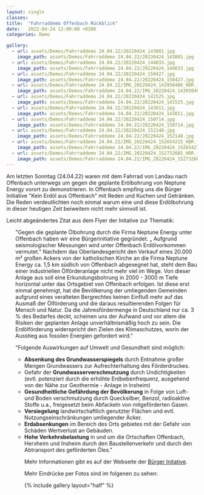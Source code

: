 ```yaml
---
layout: single
classes: 
title:  "Fahrraddemo Offenbach Rückblick"
date:   2022-04-24 12:00:00 +0200
categories: Demo

gallery:
  - url: assets/Demos/Fahrraddemo 24.04.22/20220424_143801.jpg
    image_path: assets/Demos/Fahrraddemo 24.04.22/20220424_143801.jpg
  - url: assets/Demos/Fahrraddemo 24.04.22/20220424_144833.jpg
    image_path: assets/Demos/Fahrraddemo 24.04.22/20220424_144833.jpg
  - url: assets/Demos/Fahrraddemo 24.04.22/20220424_150427.jpg
    image_path: assets/Demos/Fahrraddemo 24.04.22/20220424_150427.jpg
  - url: assets/Demos/Fahrraddemo 24.04.22/IMG_20220424_143950486_HDR.jpg
    image_path: assets/Demos/Fahrraddemo 24.04.22/IMG_20220424_143950486_HDR.jpg
  - url: assets/Demos/Fahrraddemo 24.04.22/20220424_141525.jpg
    image_path: assets/Demos/Fahrraddemo 24.04.22/20220424_141525.jpg
  - url: assets/Demos/Fahrraddemo 24.04.22/20220424_143811.jpg
    image_path: assets/Demos/Fahrraddemo 24.04.22/20220424_143811.jpg
  - url: assets/Demos/Fahrraddemo 24.04.22/20220424_150714.jpg
    image_path: assets/Demos/Fahrraddemo 24.04.22/20220424_150714.jpg
  - url: assets/Demos/Fahrraddemo 24.04.22/20220424_152148.jpg
    image_path: assets/Demos/Fahrraddemo 24.04.22/20220424_152148.jpg
  - url: assets/Demos/Fahrraddemo 24.04.22/IMG_20220424_152654215_HDR.jpg
    image_path: assets/Demos/Fahrraddemo 24.04.22/IMG_20220424_152654215_HDR.jpg
  - url: assets/Demos/Fahrraddemo 24.04.22/IMG_20220424_152732685_HDR.jpg
    image_path: assets/Demos/Fahrraddemo 24.04.22/IMG_20220424_152732685_HDR.jpg
---
```


Am letzten Sonntag (24.04.22) waren mit dem Fahrrad von Landau nach Offenbach unterwegs um gegen die geplante Erölbohrung von Neptune Energy vorort zu demonstrieren. In Offenbach empfing uns die Bürger Initiative "Kein Erdöl aus Offenbach" mit Reden und Kuchen und Getränken. Die Reden verdeutlichten noch einmal warum eine und diese Erdölbohrung in dieser heutigen Zeit beiweitem nicht mehr sinnvoll ist. 

Leicht abgeändertes Zitat aus dem Flyer der Initative zur Thematik: <br>
<ul>"Gegen die geplante Ölbohrung durch die Firma Neptune Energy unter Offenbach haben wir eine Bürgerinitiative gegründet. „ Aufgrund seismologischer Messungen wird unter Offenbach Erdölvorkommen vermutet." Nachdem das Oberlandesgericht den Verkauf eines 20.000 m² großen Ackers von der katholischen Kirche an die Firma Neptune Energy ca. 1,5 km südlich von Offenbach abgesegnet hat, steht dem Bau einer industriellen Ölförderanlage nicht mehr viel im Wege. Von dieser Anlage aus soll eine Erkundungsbohrung in 2000 - 3000 m Tiefe horizontal unter das Ortsgebiet von Offenbach erfolgen. Ist diese erst einmal genehmigt, hat die Bevölkerung der umliegenden Gemeinden aufgrund eines veralteten Bergrechtes keinen Einfluß mehr auf das Ausmaß der Ölförderung und die daraus resultierenden Folgen für Mensch und Natur. Da die Jahresfördermenge in Deutschland nur ca. 3 % des Bedarfes deckt, scheinen uns der Aufwand und vor allem die Risiken der geplanten Anlage unverhältnismäßig hoch zu sein. Die Erdölförderung widerspricht den Zielen des Klimaschutzes, worin der Ausstieg aus fossilen Energien gefordert wird." <br>

"Folgende Auswirkungen auf Umwelt und Gesundheit sind möglich:
<ul>
<li><b>Absenkung des Grundwasserspiegels</b> durch Entnahme großer Mengen Grundwassers zur Aufrechterhaltung des Förderdruckes.

<li>Gefahr der <b>Grundwasserverschmutzung</b> durch Undichtigkeiten (evtl. potenziert durch die erhöhte Erdbebenfrequenz, ausgehend von der Nähe zur Geothermie - Anlage in Insheim) 

<li><b>Gesundheitliche Gefährdung der Bevölkerung</b> in Folge von Luft- und Boden verschmutzung durch Quecksilber, Benzol, radioaktive Stoffe u.a., freigesetzt beim Abfackeln von mitgeförderten Gasen.

<li><b>Versiegelung</b> landwirtschaftlich genutzter Flächen und evtl. Nutzungseinschränkungen umliegender Äcker. 

<li><b>Erdabsenkungen</b> im Bereich des Orts gebietes mit der Gefahr von Schäden Wertverlust an Gebäuden. 

<li><b>Hohe Verkehrsbelastung</b> in und um die Ortschaften Offenbach, Herxheim und Insheim durch den Baustellenverkehr und durch den Abtransport des geförderten Öles." <br>

Mehr Informationen gibt es auf der Webseite der <a href="https://kein-erdoel-aus-offenbach.de/" target="_blank" >Bürger Initative</a>. <br>

Mehr Eindrücke per Fotos sind im folgenen zu sehen: <br>

{% include gallery layout="half" %}
